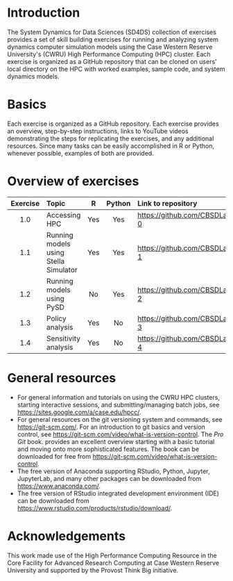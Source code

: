 # Introduction

The System Dynamics for Data Sciences (SD4DS) collection of exercises provides a set of skill building exercises for running and analyzing system dynamics computer simulation models using the Case Western Reserve University's (CWRU) High Performance Computing (HPC) cluster.  Each exercise is organized as a GitHub repository that can be cloned on users' local directory on the HPC with worked examples, sample code, and system dynamics models. 

# Basics

Each exercise is organized as a GitHub repository. Each exercise provides an overview, step-by-step instructions, links to YouTube videos demonstrating the steps for replicating the exercises, and any additional resources. Since many tasks can be easily accomplished in R or Python, whenever possible, examples of both are provided. 

# Overview of exercises

| Exercise     | Topic  | R     | Python | Link to repository |  
| :---:        |:-------| :---: | :---:  |:-------------------| 
| 1.0 | Accessing HPC | Yes | Yes | https://github.com/CBSDLab/SD4DS_1-0 |
| 1.1 | Running models using Stella Simulator | Yes | Yes | https://github.com/CBSDLab/SD4DS_1-1 |
| 1.2 | Running models using PySD | No | Yes | https://github.com/CBSDLab/SD4DS_1-2 |
| 1.3 | Policy analysis | Yes | No | https://github.com/CBSDLab/SD4DS_1-3 | 
| 1.4 | Sensitivity analysis | Yes | No | https://github.com/CBSDLab/SD4DS_1-4 |

# General resources

* For general information and tutorials on using the CWRU HPC clusters, starting interactive sessions, and submitting/managing batch jobs, see https://sites.google.com/a/case.edu/hpcc/. 
* For general resources on the git versioning system and commands, see https://git-scm.com/. For an  introduction to git basics and version control, see https://git-scm.com/video/what-is-version-control. The *Pro Git* book. provides an excellent overview starting with a basic tutorial and moving onto more sophisticated features. The book can be downloaded for free from https://git-scm.com/video/what-is-version-control.
* The free version of Anaconda supporting RStudio, Python, Jupyter, JupyterLab, and many other packages can be downloaded from https://www.anaconda.com/. 
* The free version of RStudio integrated development environment (IDE) can be downloaded from https://www.rstudio.com/products/rstudio/download/.  

# Acknowledgements

This work made use of the High Performance Computing Resource in the Core Facility for Advanced Research Computing at Case Western Reserve University and supported by the Provost Think Big initiative.  
